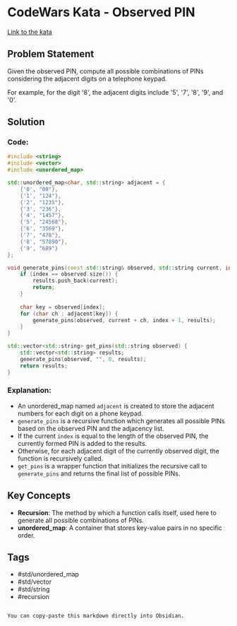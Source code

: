 # CodeWars Kata - Observed PIN

[Link to the kata](https://www.codewars.com/kata/5263c6999e0f40dee200059d/train/cpp)

## Problem Statement
Given the observed PIN, compute all possible combinations of PINs considering the adjacent digits on a telephone keypad.

For example, for the digit '8', the adjacent digits include '5', '7', '8', '9', and '0'.

## Solution

### Code:
```cpp
#include <string>
#include <vector>
#include <unordered_map>

std::unordered_map<char, std::string> adjacent = {
    {'0', "08"},
    {'1', "124"},
    {'2', "1235"},
    {'3', "236"},
    {'4', "1457"},
    {'5', "24568"},
    {'6', "3569"},
    {'7', "478"},
    {'8', "57890"},
    {'9', "689"}
};

void generate_pins(const std::string& observed, std::string current, int index, std::vector<std::string>& results) {
    if (index == observed.size()) {
        results.push_back(current);
        return;
    }
    
    char key = observed[index];
    for (char ch : adjacent[key]) {
        generate_pins(observed, current + ch, index + 1, results);
    }
}

std::vector<std::string> get_pins(std::string observed) {
    std::vector<std::string> results;
    generate_pins(observed, "", 0, results);
    return results;
}
```

### Explanation:
- An unordered_map named `adjacent` is created to store the adjacent numbers for each digit on a phone keypad.
- `generate_pins` is a recursive function which generates all possible PINs based on the observed PIN and the adjacency list.
- If the current `index` is equal to the length of the observed PIN, the currently formed PIN is added to the results.
- Otherwise, for each adjacent digit of the currently observed digit, the function is recursively called.
- `get_pins` is a wrapper function that initializes the recursive call to `generate_pins` and returns the final list of possible PINs.

## Key Concepts

- **Recursion**: The method by which a function calls itself, used here to generate all possible combinations of PINs.
- **unordered_map**: A container that stores key-value pairs in no specific order.
  
## Tags
- #std/unordered_map
- #std/vector
- #std/string
- #recursion
```

You can copy-paste this markdown directly into Obsidian.